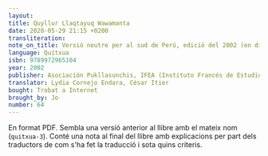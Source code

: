 ```yaml
---
layout:
title: Quyllur Llaqtayuq Wawamanta
date: 2020-05-29 21:15 +0200
transliteration:
note_on_title: Versió neutre per al sud de Perú, edició del 2002 (en digital)
language: Quítxua
isbn: 9789972965104
year: 2002
publisher: Asociación Pukllasunchis, IFEA (Instituto Francés de Estudios Andinos), CBC (Centro de Estudios Regionales Andinos Bartolomé de las Casas)
translator: Lydia Cornejo Endara, César Itier
bought: Trobat a Internet
brought_by: Jo
number: 64
---
```


En format PDF. Sembla una versió anterior al llibre amb el mateix nom (`quitxua-3`). Conté una nota al final del llibre amb explicacions per part dels traductors de com s'ha fet la traducció i sota quins criteris.

